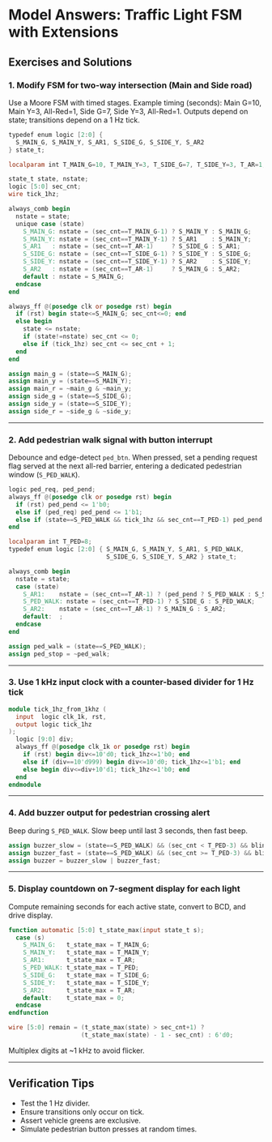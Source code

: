 # Model Answers: Traffic Light FSM with Extensions

## Exercises and Solutions

### 1. Modify FSM for two-way intersection (Main and Side road)
Use a Moore FSM with timed stages. Example timing (seconds): Main G=10, Main Y=3, All-Red=1, Side G=7, Side Y=3, All-Red=1. Outputs depend on state; transitions depend on a 1 Hz tick.

```verilog
typedef enum logic [2:0] {
  S_MAIN_G, S_MAIN_Y, S_AR1, S_SIDE_G, S_SIDE_Y, S_AR2
} state_t;

localparam int T_MAIN_G=10, T_MAIN_Y=3, T_SIDE_G=7, T_SIDE_Y=3, T_AR=1;

state_t state, nstate;
logic [5:0] sec_cnt;     
wire tick_1hz;           

always_comb begin
  nstate = state;
  unique case (state)
    S_MAIN_G: nstate = (sec_cnt==T_MAIN_G-1) ? S_MAIN_Y : S_MAIN_G;
    S_MAIN_Y: nstate = (sec_cnt==T_MAIN_Y-1) ? S_AR1    : S_MAIN_Y;
    S_AR1   : nstate = (sec_cnt==T_AR-1)     ? S_SIDE_G : S_AR1;
    S_SIDE_G: nstate = (sec_cnt==T_SIDE_G-1) ? S_SIDE_Y : S_SIDE_G;
    S_SIDE_Y: nstate = (sec_cnt==T_SIDE_Y-1) ? S_AR2    : S_SIDE_Y;
    S_AR2   : nstate = (sec_cnt==T_AR-1)     ? S_MAIN_G : S_AR2;
    default : nstate = S_MAIN_G;
  endcase
end

always_ff @(posedge clk or posedge rst) begin
  if (rst) begin state<=S_MAIN_G; sec_cnt<=0; end
  else begin
    state <= nstate;
    if (state!=nstate) sec_cnt <= 0;
    else if (tick_1hz) sec_cnt <= sec_cnt + 1;
  end
end

assign main_g = (state==S_MAIN_G);
assign main_y = (state==S_MAIN_Y);
assign main_r = ~main_g & ~main_y;
assign side_g = (state==S_SIDE_G);
assign side_y = (state==S_SIDE_Y);
assign side_r = ~side_g & ~side_y;
```

---

### 2. Add pedestrian walk signal with button interrupt
Debounce and edge-detect `ped_btn`. When pressed, set a pending request flag served at the next all-red barrier, entering a dedicated pedestrian window (`S_PED_WALK`).

```verilog
logic ped_req, ped_pend;
always_ff @(posedge clk or posedge rst) begin
  if (rst) ped_pend <= 1'b0;
  else if (ped_req) ped_pend <= 1'b1;
  else if (state==S_PED_WALK && tick_1hz && sec_cnt==T_PED-1) ped_pend <= 1'b0;
end

localparam int T_PED=8;
typedef enum logic [2:0] { S_MAIN_G, S_MAIN_Y, S_AR1, S_PED_WALK,
                           S_SIDE_G, S_SIDE_Y, S_AR2 } state_t;

always_comb begin
  nstate = state;
  case (state)
    S_AR1:    nstate = (sec_cnt==T_AR-1) ? (ped_pend ? S_PED_WALK : S_SIDE_G) : S_AR1;
    S_PED_WALK: nstate = (sec_cnt==T_PED-1) ? S_SIDE_G : S_PED_WALK;
    S_AR2:    nstate = (sec_cnt==T_AR-1) ? S_MAIN_G : S_AR2;
    default:  ; 
  endcase
end

assign ped_walk = (state==S_PED_WALK);
assign ped_stop = ~ped_walk;
```

---

### 3. Use 1 kHz input clock with a counter-based divider for 1 Hz tick
```verilog
module tick_1hz_from_1khz (
  input  logic clk_1k, rst,
  output logic tick_1hz
);
  logic [9:0] div;
  always_ff @(posedge clk_1k or posedge rst) begin
    if (rst) begin div<=10'd0; tick_1hz<=1'b0; end
    else if (div==10'd999) begin div<=10'd0; tick_1hz<=1'b1; end
    else begin div<=div+10'd1; tick_1hz<=1'b0; end
  end
endmodule
```

---

### 4. Add buzzer output for pedestrian crossing alert
Beep during `S_PED_WALK`. Slow beep until last 3 seconds, then fast beep.

```verilog
assign buzzer_slow = (state==S_PED_WALK) && (sec_cnt < T_PED-3) && blink_2hz;
assign buzzer_fast = (state==S_PED_WALK) && (sec_cnt >= T_PED-3) && blink_5hz;
assign buzzer = buzzer_slow | buzzer_fast;
```

---

### 5. Display countdown on 7-segment display for each light
Compute remaining seconds for each active state, convert to BCD, and drive display.

```verilog
function automatic [5:0] t_state_max(input state_t s);
  case (s)
    S_MAIN_G:   t_state_max = T_MAIN_G;
    S_MAIN_Y:   t_state_max = T_MAIN_Y;
    S_AR1:      t_state_max = T_AR;
    S_PED_WALK: t_state_max = T_PED;
    S_SIDE_G:   t_state_max = T_SIDE_G;
    S_SIDE_Y:   t_state_max = T_SIDE_Y;
    S_AR2:      t_state_max = T_AR;
    default:    t_state_max = 0;
  endcase
endfunction

wire [5:0] remain = (t_state_max(state) > sec_cnt+1) ?
                    (t_state_max(state) - 1 - sec_cnt) : 6'd0;
```

Multiplex digits at ~1 kHz to avoid flicker.

---

## Verification Tips
- Test the 1 Hz divider.
- Ensure transitions only occur on tick.
- Assert vehicle greens are exclusive.
- Simulate pedestrian button presses at random times.

